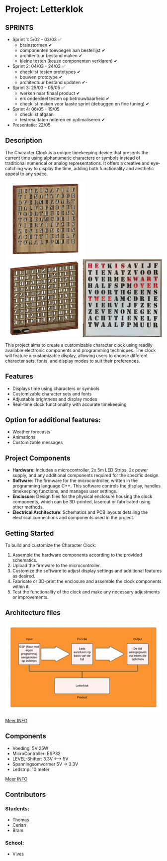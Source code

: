 # Project: Letterklok 

## SPRINTS
- Sprint 1: 5/02 - 03/03 ✅
    - brainstormen    ✔
    - componenten toevoegen aan bestellijst    ✔
    - architectuur bestand maken    ✔
    - kleine testen (keuze componenten verklaren)    ✔
- Sprint 2: 04/03 - 24/03 ✅
    - checklist testen prototypes    ✔
    - bouwen prototype ✔   
    - architectuur bestand updaten ✔-
- Sprint 3: 25/03 - 05/05 ✅
    - werken naar finaal product ✔
    - elk onderdeel testen op betrouwbaarheid ✔
    - checklist maken voor laaste sprint (debuggen en fine tuning) ✔
- Sprint 4: 06/05 - 19/05
    - checklist afgaan
    - testresultaten noteren en optimaliseren ✔
- Presentatie: 22/05


## Description
The Character Clock is a unique timekeeping device that presents the current time using alphanumeric characters or symbols instead of traditional numerical or analog representations. It offers a creative and eye-catching way to display the time, adding both functionality and aesthetic appeal to any space.

<img src="LetterKlok_FacePlate/Foto's/LetterClock.png" alt="Character Clock" height="250" ><img src="/Foto's/LTRCLCK.png" alt="Character Clock" height="250"><img src="/Foto's/IMG_4719.jpg" alt="Character Clock" height="250">




This project aims to create a customizable character clock using readily available electronic components and programming techniques. The clock will feature a customizable display, allowing users to choose different character sets, fonts, and display modes to suit their preferences.


## Features
- Displays time using characters or symbols
- Customizable character sets and fonts
- Adjustable brightness and display modes
- Real-time clock functionality with accurate timekeeping

## Option for additional features:
- Weather forecasts 
- Animations
- Customizable messages

## Project Components
- **Hardware**: Includes a microcontroller, 2x 5m LED Strips, 2x power supply, and any additional components required for the specific design.
- **Software**: The firmware for the microcontroller, written in the programming language C++. This software controls the display, handles timekeeping functions, and manages user settings.
- **Enclosure**: Design files for the physical enclosure housing the clock components, which can be 3D-printed, lasercut or fabricated using other methods.
- **Electrical Architecture**: Schematics and PCB layouts detailing the electrical connections and components used in the project.

## Getting Started
To build and customize the Character Clock:
1. Assemble the hardware components according to the provided schematics.
2. Upload the firmware to the microcontroller.
3. Customize the software to adjust display settings and additional features as desired.
4. Fabricate or 3D-print the enclosure and assemble the clock components within it.
5. Test the functionality of the clock and make any necessary adjustments or improvements.

## Architecture files 

![Architecture file](/Architectuur/Foto's/Input-Functie-Output.png)

[Meer INFO](/Architectuur/Architecture.md)

## Components

-    Voeding: 5V 25W
-    MicroController: ESP32
-    LEVEL-Shifter: 3.3V <--> 5V
-    Spanningsomvormer 5V -> 3.3V
-    Ledstrip: 10 meter

[Meer INFO](/Componenten/components.md)

## Contributors

### Students:
- Thomas
- Cerian
- Bram

### School:
- Vives

